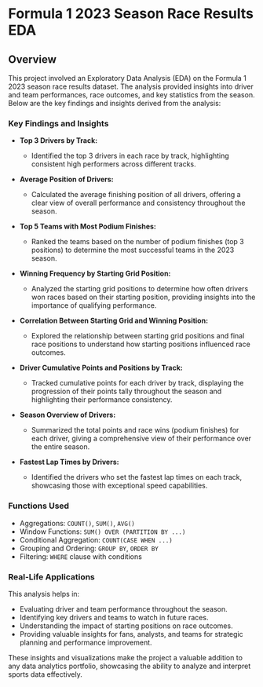# Formula 1 2023 Season Race Results EDA

## Overview
This project involved an Exploratory Data Analysis (EDA) on the Formula 1 2023 season race results dataset. The analysis provided insights into driver and team performances, race outcomes, and key statistics from the season. Below are the key findings and insights derived from the analysis:

### Key Findings and Insights

- **Top 3 Drivers by Track:**
  - Identified the top 3 drivers in each race by track, highlighting consistent high performers across different tracks.

- **Average Position of Drivers:**
  - Calculated the average finishing position of all drivers, offering a clear view of overall performance and consistency throughout the season.

- **Top 5 Teams with Most Podium Finishes:**
  - Ranked the teams based on the number of podium finishes (top 3 positions) to determine the most successful teams in the 2023 season.

- **Winning Frequency by Starting Grid Position:**
  - Analyzed the starting grid positions to determine how often drivers won races based on their starting position, providing insights into the importance of qualifying performance.

- **Correlation Between Starting Grid and Winning Position:**
  - Explored the relationship between starting grid positions and final race positions to understand how starting positions influenced race outcomes.

- **Driver Cumulative Points and Positions by Track:**
  - Tracked cumulative points for each driver by track, displaying the progression of their points tally throughout the season and highlighting their performance consistency.

- **Season Overview of Drivers:**
  - Summarized the total points and race wins (podium finishes) for each driver, giving a comprehensive view of their performance over the entire season.

- **Fastest Lap Times by Drivers:**
  - Identified the drivers who set the fastest lap times on each track, showcasing those with exceptional speed capabilities.

### Functions Used
- Aggregations: `COUNT()`, `SUM()`, `AVG()`
- Window Functions: `SUM() OVER (PARTITION BY ...)`
- Conditional Aggregation: `COUNT(CASE WHEN ...)`
- Grouping and Ordering: `GROUP BY`, `ORDER BY`
- Filtering: `WHERE` clause with conditions

### Real-Life Applications
This analysis helps in:
- Evaluating driver and team performance throughout the season.
- Identifying key drivers and teams to watch in future races.
- Understanding the impact of starting positions on race outcomes.
- Providing valuable insights for fans, analysts, and teams for strategic planning and performance improvement.

These insights and visualizations make the project a valuable addition to any data analytics portfolio, showcasing the ability to analyze and interpret sports data effectively.
